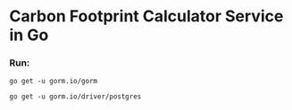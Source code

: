 # Carbon Footprint Calculator Service in Go
### Run:
```
go get -u gorm.io/gorm
```
```
go get -u gorm.io/driver/postgres
```
